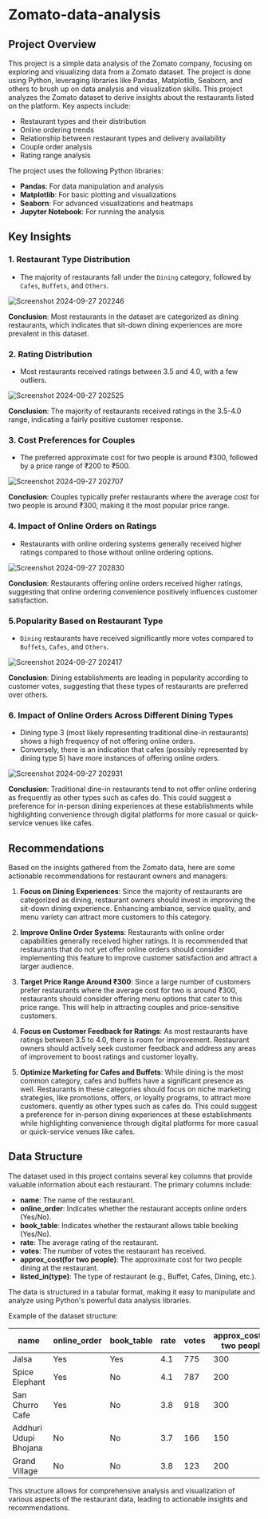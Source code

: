 # Zomato-data-analysis

## Project Overview
This project is a simple data analysis of the Zomato company, focusing on exploring and visualizing data from a Zomato dataset. The project is done using Python, leveraging libraries like Pandas, Matplotlib, Seaborn, and others to brush up on data analysis and visualization skills.
This project analyzes the Zomato dataset to derive insights about the restaurants listed on the platform. Key aspects include:
- Restaurant types and their distribution
- Online ordering trends
- Relationship between restaurant types and delivery availability
- Couple order analysis
- Rating range analysis

The project uses the following Python libraries:
- **Pandas**: For data manipulation and analysis
- **Matplotlib**: For basic plotting and visualizations
- **Seaborn**: For advanced visualizations and heatmaps
- **Jupyter Notebook**: For running the analysis


## Key Insights

### 1. **Restaurant Type Distribution**
   - The majority of restaurants fall under the `Dining` category, followed by `Cafes`, `Buffets`, and `Others`.
   
   ![Screenshot 2024-09-27 202246](https://github.com/user-attachments/assets/17ddaa08-ad97-4130-8538-478ee25560b6)

   **Conclusion**: Most restaurants in the dataset are categorized as dining restaurants, which indicates that sit-down dining experiences are more prevalent in this dataset.

### 2. **Rating Distribution**
   - Most restaurants received ratings between 3.5 and 4.0, with a few outliers.
   
  ![Screenshot 2024-09-27 202525](https://github.com/user-attachments/assets/fd69544c-a4dd-48df-ae12-bffe79f63b2c)

   **Conclusion**: The majority of restaurants received ratings in the 3.5-4.0 range, indicating a fairly positive customer response.

### 3. **Cost Preferences for Couples**
   - The preferred approximate cost for two people is around ₹300, followed by a price range of ₹200 to ₹500.
   
  ![Screenshot 2024-09-27 202707](https://github.com/user-attachments/assets/4e1bfc23-e2e7-452f-aa8c-93c5a1b3a8a4)

   **Conclusion**: Couples typically prefer restaurants where the average cost for two people is around ₹300, making it the most popular price range.

### 4. **Impact of Online Orders on Ratings**
   - Restaurants with online ordering systems generally received higher ratings compared to those without online ordering options.
   
![Screenshot 2024-09-27 202830](https://github.com/user-attachments/assets/53d2fd19-eef6-4bae-9ef4-01acd02b6aac)

   **Conclusion**: Restaurants offering online orders received higher ratings, suggesting that online ordering convenience positively influences customer satisfaction.



### 5.**Popularity Based on Restaurant Type**
   - `Dining` restaurants have received significantly more votes compared to `Buffets`, `Cafes`, and `Others`.
   
   ![Screenshot 2024-09-27 202417](https://github.com/user-attachments/assets/54141868-0b39-4f7a-8ff5-f12bdc7a26d7)

   **Conclusion**: Dining establishments are leading in popularity according to customer votes, suggesting that these types of restaurants are preferred over others.


### 6. **Impact of Online Orders Across Different Dining Types**
   - Dining type 3 (most likely representing traditional dine-in restaurants) shows a high frequency of not offering online orders.
   - Conversely, there is an indication that cafes (possibly represented by dining type 5) have more instances of offering online orders.
   
  ![Screenshot 2024-09-27 202931](https://github.com/user-attachments/assets/63eefd45-a7d9-4925-95fc-9caa1a2495c3)

   **Conclusion**: Traditional dine-in restaurants tend to not offer online ordering as frequently as other types such as cafes do. This could suggest a preference for in-person dining experiences at these establishments while highlighting convenience through digital platforms for more casual or quick-service venues like cafes.

## Recommendations

Based on the insights gathered from the Zomato data, here are some actionable recommendations for restaurant owners and managers:

1. **Focus on Dining Experiences**: Since the majority of restaurants are categorized as dining, restaurant owners should invest in improving the sit-down dining experience. Enhancing ambiance, service quality, and menu variety can attract more customers to this category.

2. **Improve Online Order Systems**: Restaurants with online order capabilities generally received higher ratings. It is recommended that restaurants that do not yet offer online orders should consider implementing this feature to improve customer satisfaction and attract a larger audience.

3. **Target Price Range Around ₹300**: Since a large number of customers prefer restaurants where the average cost for two is around ₹300, restaurants should consider offering menu options that cater to this price range. This will help in attracting couples and price-sensitive customers.

4. **Focus on Customer Feedback for Ratings**: As most restaurants have ratings between 3.5 to 4.0, there is room for improvement. Restaurant owners should actively seek customer feedback and address any areas of improvement to boost ratings and customer loyalty.

5. **Optimize Marketing for Cafes and Buffets**: While dining is the most common category, cafes and buffets have a significant presence as well. Restaurants in these categories should focus on niche marketing strategies, like promotions, offers, or loyalty programs, to attract more customers.
   quently as other types such as cafes do. This could suggest a preference for in-person dining experiences at these establishments while highlighting convenience through digital platforms for more casual or quick-service venues like cafes.



## Data Structure

The dataset used in this project contains several key columns that provide valuable information about each restaurant. The primary columns include:

- **name**: The name of the restaurant.
- **online_order**: Indicates whether the restaurant accepts online orders (Yes/No).
- **book_table**: Indicates whether the restaurant allows table booking (Yes/No).
- **rate**: The average rating of the restaurant.
- **votes**: The number of votes the restaurant has received.
- **approx_cost(for two people)**: The approximate cost for two people dining at the restaurant.
- **listed_in(type)**: The type of restaurant (e.g., Buffet, Cafes, Dining, etc.).

The data is structured in a tabular format, making it easy to manipulate and analyze using Python's powerful data analysis libraries.

Example of the dataset structure:

| name              | online_order | book_table | rate | votes | approx_cost(for two people) | listed_in(type) |
|-------------------|--------------|------------|------|-------|-----------------------------|------------------|
| Jalsa             | Yes          | Yes        | 4.1  | 775   | 300                         | Dining           |
| Spice Elephant    | Yes          | No         | 4.1  | 787   | 200                         | Dining           |
| San Churro Cafe   | Yes          | No         | 3.8  | 918   | 300                         | Cafes            |
| Addhuri Udupi Bhojana | No       | No         | 3.7  | 166   | 150                         | Dining           |
| Grand Village     | No           | No         | 3.8  | 123   | 200                         | Dining           |

This structure allows for comprehensive analysis and visualization of various aspects of the restaurant data, leading to actionable insights and recommendations.
